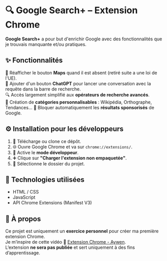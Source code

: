 # 🔍 Google Search+ – Extension Chrome

**Google Search+** a pour but d'enrichir Google avec des fonctionnalités que je trouvais manquante et/ou pratiques.  

## ✨ Fonctionnalités

🔁 Réafficher le bouton **Maps** quand il est absent (retiré suite a une loi de l'UE).  
🤖 Ajouter d'un bouton **ChatGPT** pour lancer une conversation avec la requête dans la barre de recherche.  
🔍 Accès largement simplifié aux **opérateurs de recherche avancés**.  
🧩 Création de **catégories personnalisables** : Wikipédia, Orthographe, Tendances... 
🚫 Bloquer automatiquement les **résultats sponsorisés** de Google.

## ⚙️ Installation pour les développeurs

1. 📁 Télécharge ou clone ce dépôt.
2. 🌐 Ouvre Google Chrome et va sur `chrome://extensions/`.
3. 🧪 Active le **mode développeur**.
4. ➕ Clique sur **"Charger l'extension non empaquetée"**.
5. 📂 Sélectionne le dossier du projet.

## 🧰 Technologies utilisées

- HTML / CSS  
- JavaScript  
- API Chrome Extensions (Manifest V3)  

## 🚧 À propos

Ce projet est uniquement un **exercice personnel** pour créer ma première extension Chrome.  
Je m’inspire de cette vidéo 🔗 [Extension Chrome - Aywen](https://www.youtube.com/watch?v=URSdocIo1q8).  
L’extension **ne sera pas publiée** et sert uniquement à des fins d’apprentissage.

